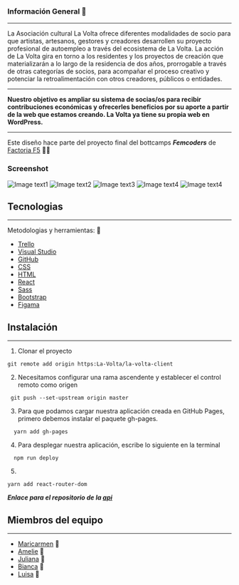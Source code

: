 
### Información General :ledger:
***
La Asociación cultural La Volta ofrece diferentes modalidades de socio para que artistas, artesanos, gestores y creadores desarrollen su proyecto profesional de autoempleo a través del ecosistema de La Volta.
La acción de La Volta gira en torno a los residentes y los proyectos de creación que materializarán a lo largo de la residencia de dos años, prorrogable a través de otras categorías de socios, para acompañar el proceso creativo y potenciar la retroalimentación con otros creadores, públicos o entidades.
***
**Nuestro objetivo es ampliar su sistema de socias/os para recibir contribuciones económicas y ofrecerles beneficios por su aporte a partir de la web que estamos creando. La Volta ya tiene su propia web en WordPress.**
***
Este diseño hace parte del proyecto final del bottcamps ***Femcoders*** de [Factoria F5](https://factoriaf5.org/) :woman_student:

### Screenshot
![Image text1](https://www.united-internet.de/fileadmin/user_upload/Brands/Downloads/Logo_IONOS_by.jpg)
![Image text2](https://www.united-internet.de/fileadmin/user_upload/Brands/Downloads/Logo_IONOS_by.jpg)
![Image text3](https://www.united-internet.de/fileadmin/user_upload/Brands/Downloads/Logo_IONOS_by.jpg)
![Image text4](https://www.united-internet.de/fileadmin/user_upload/Brands/Downloads/Logo_IONOS_by.jpg)
![Image text4](https://www.united-internet.de/fileadmin/user_upload/Brands/Downloads/Logo_IONOS_by.jpg)


## Tecnologias
***
Metodologias y herramientas: :toolbox:
* [Trello](https://trello.com/b/Ls3plE0O/kanban-la-volta) 
* [Visual Studio](https://code.visualstudio.com/)
* [GitHub](https://github.com/La-Volta/la-volta-client/edit/main/README.md)
* [CSS](https://developer.mozilla.org/es/docs/Web/CSS)
* [HTML](https://developer.mozilla.org/es/docs/Web/HTML)
* [React](https://es.reactjs.org/)
* [Sass](https://sass-lang.com/)
* [Bootstrap](https://getbootstrap.com/docs/5.0/getting-started/introduction/)
* [Figama](https://www.figma.com/file/uxSfTva6l0hcZhLCf5MgES/La-Volta?node-id=1-15)
## Instalación
***
1. Clonar el proyecto 
```
git remote add origin https:La-Volta/la-volta-client
```
2. Necesitamos configurar una rama ascendente y establecer el control remoto como origen
```
 git push --set-upstream origin master
```
3. Para que podamos cargar nuestra aplicación creada en GitHub Pages, primero debemos instalar el paquete gh-pages.

```
  yarn add gh-pages
```
4. Para desplegar nuestra aplicación, escribe lo siguiente en la terminal
```
  npm run deploy
```
5. 
```
yarn add react-router-dom

```

***Enlace para el repositorio de la [api](https://github.com/La-Volta/la-volta-api)***

## Miembros del equipo
***
* [Maricarmen](https://github.com/marchuovi) :penguin:
* [Amelie](https://github.com/AmelieLT) :hatched_chick:
* [Juliana](https://github.com/JulianaMZa) :flamingo:
* [Bianca](https://github.com/bgiudicid) :parrot:
* [Luisa](https://github.com/LuisaVAZ) :owl:
